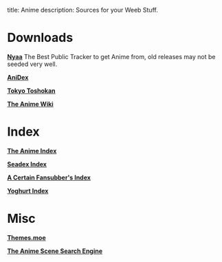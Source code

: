title: Anime
description: Sources for your Weeb Stuff.

# Downloads

[**Nyaa**](https://nyaa.si/)
The Best Public Tracker to get Anime from, old releases may not be seeded very well.

[**AniDex**](https://anidex.info/)

[**Tokyo Toshokan**](https://www.tokyotosho.info/?cat=1)

[**The Anime Wiki**](https://wiki.piracy.moe/)

# Index

[**The Anime Index**](https://piracy.moe/)

[**Seadex Index**](https://releases.moe)

[**A Certain Fansubber's Index**](https://docs.google.com/spreadsheets/d/1PJYwhjzLNPXV2X1np-S4rdZE4fb7pxp-QbHY1O0jH6Q/htmlview)

[**Yoghurt Index**](https://docs.google.com/spreadsheets/d/1ppLztIaA8c6Fer8LIUWgWN0UH0gs40WvEwU7Wtofy6k/htmlview)

# Misc

[**Themes.moe**](https://themes.moe)

[**The Anime Scene Search Engine**](https://trace.moe/)

